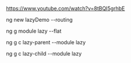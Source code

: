 https://www.youtube.com/watch?v=8tBQI5grhbE


ng new lazyDemo --routing

ng g module lazy --flat

ng g c lazy-parent --module lazy

ng g c lazy-child --module lazy